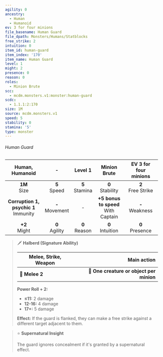 ```yaml
---
agility: 0
ancestry:
  - Human
  - Humanoid
ev: 3 for four minions
file_basename: Human Guard
file_dpath: Monsters/Humans/Statblocks
free_strike: 2
intuition: 0
item_id: human-guard
item_index: '170'
item_name: Human Guard
level: 1
might: 2
presence: 0
reason: 0
roles:
  - Minion Brute
scc:
  - mcdm.monsters.v1:monster:human-guard
scdc:
  - 1.1.1:2:170
size: 1M
source: mcdm.monsters.v1
speed: 5
stability: 0
stamina: '5'
type: monster
---
```


###### Human Guard

|              Human, Humanoid              |          -          |      Level 1       |              Minion Brute               | EV 3 for four minions  |
| :---------------------------------------: | :-----------------: | :----------------: | :-------------------------------------: | :--------------------: |
|             **1M**<br/> Size              |  **5**<br/> Speed   | **5**<br/> Stamina |          **0**<br/> Stability           | **2**<br/> Free Strike |
| **Corruption 1, psychic 1**<br/> Immunity | **-**<br/> Movement |         -          | **+5 bonus to speed**<br/> With Captain |  **-**<br/> Weakness   |
|             **+2**<br/> Might             | **0**<br/> Agility  | **0**<br/> Reason  |          **0**<br/> Intuition           |  **0**<br/> Presence   |

<!-- -->
> 🗡 **Halberd (Signature Ability)**
>
> | **Melee, Strike, Weapon** |                          **Main action** |
> | ------------------------- | ---------------------------------------: |
> | **📏 Melee 2**            | **🎯 One creature or object per minion** |
>
> **Power Roll + 2:**
>
> - **≤11:** 2 damage
> - **12-16:** 4 damage
> - **17+:** 5 damage
>
> **Effect:** If the guard is flanked, they can make a free strike against a different target adjacent to them.

<!-- -->
> ⭐️ **Supernatural Insight**
>
> The guard ignores concealment if it's granted by a supernatural effect.
